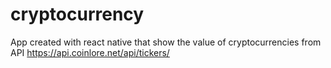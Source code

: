 # cryptocurrency
App created with react native that show the value of cryptocurrencies from API https://api.coinlore.net/api/tickers/
